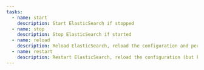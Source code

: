 ```yaml
---
tasks:
  - name: start
    description: Start ElasticSearch if stopped
  - name: stop
    description: Stop ElasticSearch if started
  - name: reload
    description: Reload ElasticSearch, reload the configuration and perform a graceful restart
  - name: restart
    description: Restart ElasticSearch, reload the configuration (but kills existing connection)
---
```

